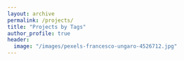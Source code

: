 ```yaml
---
layout: archive
permalink: /projects/
title: "Projects by Tags"
author_profile: true
header:
  image: "/images/pexels-francesco-ungaro-4526712.jpg"
---
```


<!-- {% include base_path %}
{% include group-by-array collection=site.posts field="tags" %}

{% for tag in group_names %}
  {% assign posts =
  group_items[forloop.index0] %}
  <h2 id="{{ tag | slugify }}"
  class="archive__subtitle">{{ tag }}</h2>
  {% for post in posts %}
    {% include archive-single.html %}
  {% endfor %}
{% endfor %} -->
